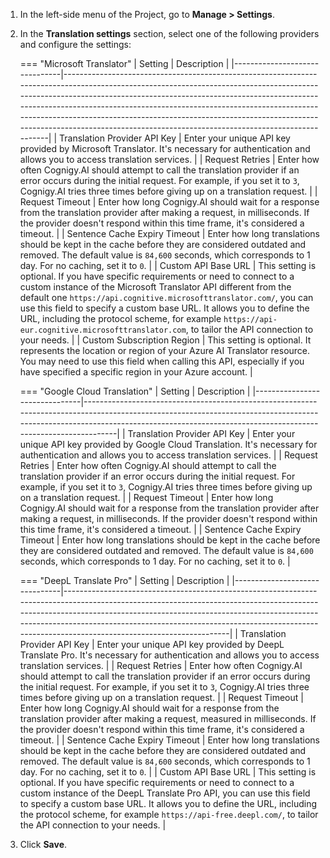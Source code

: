 1. In the left-side menu of the Project, go to **Manage > Settings**.
2. In the **Translation settings** section, select one of the following providers and configure the settings:

    === "Microsoft Translator"
        | Setting                       | Description                                                                                                                                                                                                                                                                                                                                                                                                                                            |
        |-------------------------------|--------------------------------------------------------------------------------------------------------------------------------------------------------------------------------------------------------------------------------------------------------------------------------------------------------------------------------------------------------------------------------------------------------------------------------------------------------|
        | Translation Provider API Key  | Enter your unique API key provided by Microsoft Translator. It's necessary for authentication and allows you to access translation services.                                                                                                                                                                                                                                                                                                           |
        | Request Retries               | Enter how often Cognigy.AI should attempt to call the translation provider if an error occurs during the initial request. For example, if you set it to `3`, Cognigy.AI tries three times before giving up on a translation request.                                                                                                                                                                                                                   |
        | Request Timeout               | Enter how long Cognigy.AI should wait for a response from the translation provider after making a request, in milliseconds. If the provider doesn't respond within this time frame, it's considered a timeout.                                                                                                                                                                                                                                         |
        | Sentence Cache Expiry Timeout | Enter how long translations should be kept in the cache before they are considered outdated and removed. The default value is `84,600` seconds, which corresponds to 1 day. For no caching, set it to `0`.                                                                                                                                                                                                                                             |
        | Custom API Base URL           | This setting is optional. If you have specific requirements or need to connect to a custom instance of the Microsoft Translator API different from the default one `https://api.cognitive.microsofttranslator.com/`, you can use this field to specify a custom base URL. It allows you to define the URL, including the protocol scheme, for example `https://api-eur.cognitive.microsofttranslator.com`, to tailor the API connection to your needs. |
        | Custom Subscription Region    | This setting is optional. It represents the location or region of your Azure AI Translator resource. You may need to use this field when calling this API, especially if you have specified a specific region in your Azure account.                                                                                                                                                                                                                   |

    === "Google Cloud Translation"
        | Setting                       | Description                                                                                                                                                                                                                          |
        |-------------------------------|--------------------------------------------------------------------------------------------------------------------------------------------------------------------------------------------------------------------------------------|
        | Translation Provider API Key  | Enter your unique API key provided by Google Cloud Translation. It's necessary for authentication and allows you to access translation services.                                                                                     |
        | Request Retries               | Enter how often Cognigy.AI should attempt to call the translation provider if an error occurs during the initial request. For example, if you set it to `3`, Cognigy.AI tries three times before giving up on a translation request. |
        | Request Timeout               | Enter how long Cognigy.AI should wait for a response from the translation provider after making a request, in milliseconds. If the provider doesn't respond within this time frame, it's considered a timeout.                       |
        | Sentence Cache Expiry Timeout | Enter how long translations should be kept in the cache before they are considered outdated and removed. The default value is `84,600` seconds, which corresponds to 1 day. For no caching, set it to `0`.                           |

    === "DeepL Translate Pro"
        | Setting                       | Description                                                                                                                                                                                                                                                                                                                                     |
        |-------------------------------|-------------------------------------------------------------------------------------------------------------------------------------------------------------------------------------------------------------------------------------------------------------------------------------------------------------------------------------------------|
        | Translation Provider API Key  | Enter your unique API key provided by DeepL Translate Pro. It's necessary for authentication and allows you to access translation services.                                                                                                                                                                                                     |
        | Request Retries               | Enter how often Cognigy.AI should attempt to call the translation provider if an error occurs during the initial request. For example, if you set it to `3`, Cognigy.AI tries three times before giving up on a translation request.                                                                                                            |
        | Request Timeout               | Enter how long Cognigy.AI should wait for a response from the translation provider after making a request, measured in milliseconds. If the provider doesn't respond within this time frame, it's considered a timeout.                                                                                                                         |
        | Sentence Cache Expiry Timeout | Enter how long translations should be kept in the cache before they are considered outdated and removed. The default value is `84,600` seconds, which corresponds to 1 day. For no caching, set it to `0`.                                                                                                                                      |
        | Custom API Base URL           | This setting is optional. If you have specific requirements or need to connect to a custom instance of the DeepL Translate Pro API, you can use this field to specify a custom base URL. It allows you to define the URL, including the protocol scheme, for example `https://api-free.deepl.com/`, to tailor the API connection to your needs. |

3. Click **Save**.